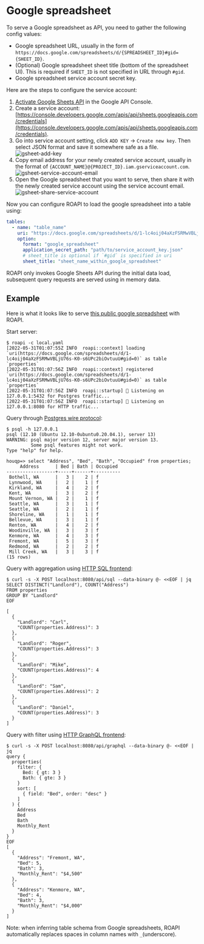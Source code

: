 # Google spreadsheet

To serve a Google spreadsheet as API, you need to gather the following config values:

* Google spreadsheet URL, usually in the form of `https://docs.google.com/spreadsheets/d/{SPREADSHEET_ID}#gid={SHEET_ID}`.
* (Optional) Google spreadsheet sheet title (bottom of the spreadsheet UI).
This is required if `SHEET_ID` is not specified in URL through `#gid`.
* Google spreadsheet service account secret key.

Here are the steps to configure the service account:

1. [Activate Google Sheets API](https://console.developers.google.com/apis/library/sheets.googleapis.com) in the Google API Console.
1. Create a service account: [https://console.developers.google.com/apis/api/sheets.googleapis.com/credentials](https://console.developers.google.com/apis/api/sheets.googleapis.com/credentials).
1. Go into service account setting, click `ADD KEY` -> `Create new key`. Then select JSON format
   and save it somewhere safe as a file. ![gsheet-add-key](../../images/gsheet-add-key.png)
1. Copy email address for your newly created service account, usually in the format of `{ACCOUNT_NAME}@{PROJECT_ID}.iam.gserviceaccount.com`. ![gsheet-service-account-email](../../images/gsheet-service-account-email.png)
1. Open the Google spreadsheet that you want to serve, then share it with the newly created service
   account using the service account email. ![gsheet-share-service-account](../../images/gsheet-share-service-account.png)


Now you can configure ROAPI to load the google spreadsheet into a table using:

```yaml
tables:
  - name: "table_name"
    uri: "https://docs.google.com/spreadsheets/d/1-lc4oij04aXzFSRMwVBLjU76s-K0-s6UPc2biOvtuuU#gid=0"
    option:
      format: "google_spreadsheet"
      application_secret_path: "path/to/service_account_key.json"
      # sheet_title is optional if `#gid` is specified in uri
      sheet_title: "sheet_name_within_google_spreadsheet"
```

ROAPI only invokes Google Sheets API during the initial data load, subsequent
query requests are served using in memory data.


## Example

Here is what it looks like to serve [this public google
spreadsheet](https://docs.google.com/spreadsheets/d/e/2PACX-1vRodiBkE77d8Y7FLe2BwwNNqy0jc3oSrtsGRrWMXXyAgdl68LxKm_LS0qfMVXa-ioPDP-5jurzKUJ0N/pubhtml)
with ROAPI.

Start server:

```
$ roapi -c local.yaml
[2022-05-31T01:07:55Z INFO  roapi::context] loading `uri(https://docs.google.com/spreadsheets/d/1-lc4oij04aXzFSRMwVBLjU76s-K0-s6UPc2biOvtuuU#gid=0)` as table `properties`
[2022-05-31T01:07:56Z INFO  roapi::context] registered `uri(https://docs.google.com/spreadsheets/d/1-lc4oij04aXzFSRMwVBLjU76s-K0-s6UPc2biOvtuuU#gid=0)` as table `properties`
[2022-05-31T01:07:56Z INFO  roapi::startup] 🚀 Listening on 127.0.0.1:5432 for Postgres traffic...
[2022-05-31T01:07:56Z INFO  roapi::startup] 🚀 Listening on 127.0.0.1:8080 for HTTP traffic...
```

Query through [Postgres wire protocol](../../postgres.html):

```
$ psql -h 127.0.0.1
psql (12.10 (Ubuntu 12.10-0ubuntu0.20.04.1), server 13)
WARNING: psql major version 12, server major version 13.
         Some psql features might not work.
Type "help" for help.

houqp=> select "Address", "Bed", "Bath", "Occupied" from properties;
     Address      | Bed | Bath | Occupied
------------------+-----+------+----------
 Bothell, WA      |   3 |    2 | f
 Lynnwood, WA     |   2 |    1 | f
 Kirkland, WA     |   4 |    2 | f
 Kent, WA         |   3 |    2 | f
 Mount Vernon, WA |   2 |    1 | f
 Seattle, WA      |   3 |    1 | f
 Seattle, WA      |   2 |    1 | f
 Shoreline, WA    |   1 |    1 | f
 Bellevue, WA     |   3 |    1 | f
 Renton, WA       |   4 |    2 | f
 Woodinville, WA  |   3 |    3 | f
 Kenmore, WA      |   4 |    3 | f
 Fremont, WA      |   5 |    3 | f
 Redmond, WA      |   2 |    2 | f
 Mill Creek, WA   |   3 |    3 | f
(15 rows)
```

Query with aggregation using [HTTP SQL frontend](../../api/query/sql.html):

```
$ curl -s -X POST localhost:8080/api/sql --data-binary @- <<EOF | jq
SELECT DISTINCT("Landlord"), COUNT("Address")
FROM properties
GROUP BY "Landlord"
EOF

[
  {
    "Landlord": "Carl",
    "COUNT(properties.Address)": 3
  },
  {
    "Landlord": "Roger",
    "COUNT(properties.Address)": 3
  },
  {
    "Landlord": "Mike",
    "COUNT(properties.Address)": 4
  },
  {
    "Landlord": "Sam",
    "COUNT(properties.Address)": 2
  },
  {
    "Landlord": "Daniel",
    "COUNT(properties.Address)": 3
  }
]
```

Query with filter using [HTTP GraphQL frontend](../../api/query/graphql.html):

```
$ curl -s -X POST localhost:8080/api/graphql --data-binary @- <<EOF | jq
query {
  properties(
    filter: {
      Bed: { gt: 3 }
      Bath: { gte: 3 }
    }
    sort: [
      { field: "Bed", order: "desc" }
    ]
  ) {
    Address
    Bed
    Bath
    Monthly_Rent
  }
}
EOF
[
  {
    "Address": "Fremont, WA",
    "Bed": 5,
    "Bath": 3,
    "Monthly_Rent": "$4,500"
  },
  {
    "Address": "Kenmore, WA",
    "Bed": 4,
    "Bath": 3,
    "Monthly_Rent": "$4,000"
  }
]
```

Note: when inferring table schema from Google spreadsheets, ROAPI automatically
replaces spaces in column names with `_`(underscore).
